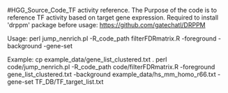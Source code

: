 #HGG_Source_Code_TF activity reference.
The Purpose of the code is to reference TF activity based on target gene expression.
Required to install 'drppm' package before usage:  https://github.com/gatechatl/DRPPM

Usage:
	perl jump_nenrich.pl -R_code_path filterFDRmatrix.R -foreground <foreground-genes> -background <background-genes> -gene-set <pathway-DB>

Example: 
	cp example_data/gene_list_clustered.txt .
	perl code/jump_nenrich.pl -R_code_path code/filterFDRmatrix.R -foreground gene_list_clustered.txt -background example_data/hs_mm_homo_r66.txt -gene-set TF_DB/TF_target_list.txt

